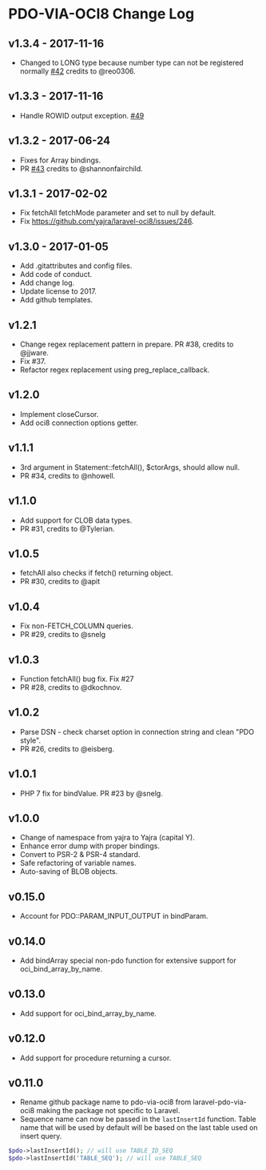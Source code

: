 # PDO-VIA-OCI8 Change Log

## v1.3.4 - 2017-11-16
- Changed to LONG type because number type can not be registered normally [#42](https://github.com/yajra/pdo-via-oci8/pull/49) credits to @reo0306.

## v1.3.3 - 2017-11-16
- Handle ROWID output exception. [#49](https://github.com/yajra/pdo-via-oci8/pull/49)

## v1.3.2 - 2017-06-24
- Fixes for Array bindings. 
- PR [#43](https://github.com/yajra/pdo-via-oci8/pull/43) credits to @shannonfairchild.

## v1.3.1 - 2017-02-02
- Fix fetchAll fetchMode parameter and set to null by default.
- Fix https://github.com/yajra/laravel-oci8/issues/246.

## v1.3.0 - 2017-01-05
- Add .gitattributes and config files.
- Add code of conduct.
- Add change log.
- Update license to 2017.
- Add github templates.

## v1.2.1
- Change regex replacement pattern in prepare. PR #38, credits to @jjware.
- Fix #37.
- Refactor regex replacement using preg_replace_callback.

## v1.2.0
- Implement closeCursor. 
- Add oci8 connection options getter.

## v1.1.1
- 3rd argument in Statement::fetchAll(), $ctorArgs, should allow null. 
- PR #34, credits to @nhowell.

## v1.1.0
- Add support for CLOB data types. 
- PR #31, credits to @Tylerian.

## v1.0.5
- fetchAll also checks if fetch() returning object.
- PR #30, credits to @apit

## v1.0.4
- Fix non-FETCH_COLUMN queries.
- PR #29, credits to @snelg

## v1.0.3
- Function fetchAll() bug fix. Fix #27
- PR #28, credits to @dkochnov.

## v1.0.2
- Parse DSN - check charset option in connection string and clean "PDO style".
- PR #26, credits to @eisberg.

## v1.0.1
- PHP 7 fix for bindValue. PR #23 by @snelg.

## v1.0.0
- Change of namespace from yajra to Yajra (capital Y).
- Enhance error dump with proper bindings.
- Convert to PSR-2 & PSR-4 standard.
- Safe refactoring of variable names.
- Auto-saving of BLOB objects.

## v0.15.0
- Account for PDO::PARAM_INPUT_OUTPUT in bindParam.

## v0.14.0
- Add bindArray special non-pdo function for extensive support for oci_bind_array_by_name.

## v0.13.0
- Add support for oci_bind_array_by_name.

## v0.12.0
- Add support for procedure returning a cursor.

## v0.11.0
- Rename github package name to pdo-via-oci8 from laravel-pdo-via-oci8 making the package not specific to Laravel.
- Sequence name can now be passed in the `lastInsertId` function. Table name that will be used by default will be based on the last table used on insert query.
```php
$pdo->lastInsertId(); // will use TABLE_ID_SEQ
$pdo->lastInsertId('TABLE_SEQ'); // will use TABLE_SEQ
```
